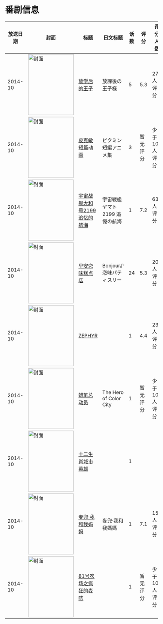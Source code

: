 # 番剧信息

|放送日期|封面|标题|日文标题|话数|评分|评分人数|
|---|---|---|---|---|---|---|
|2014-10|<img src="//lain.bgm.tv/pic/cover/c/36/2d/105422_N3c8u.jpg" alt="封面" style="width:150px;height:200px;object-fit:cover;">|[放学后的王子](https://bangumi.tv/subject/105422)|放課後の王子様|5|5.3|27人评分|
|2014-10|<img src="//lain.bgm.tv/pic/cover/c/24/c5/118348_rb6xU.jpg" alt="封面" style="width:150px;height:200px;object-fit:cover;">|[皮克敏短篇动画](https://bangumi.tv/subject/118348)|ピクミン短編アニメ集|3|暂无评分|少于10人评分|
|2014-10|<img src="//lain.bgm.tv/pic/cover/c/12/5a/102551_729re.jpg" alt="封面" style="width:150px;height:200px;object-fit:cover;">|[宇宙战舰大和号2199 追忆的航海](https://bangumi.tv/subject/102551)|宇宙戦艦ヤマト2199 追憶の航海|1|7.2|63人评分|
|2014-10|<img src="//lain.bgm.tv/pic/cover/c/f3/81/110485_164eU.jpg" alt="封面" style="width:150px;height:200px;object-fit:cover;">|[早安恋味糕点店](https://bangumi.tv/subject/110485)|Bonjour♪恋味パティスリー|24|5.3|208人评分|
|2014-10|<img src="//lain.bgm.tv/pic/cover/c/b4/b8/110690_hoqmt.jpg" alt="封面" style="width:150px;height:200px;object-fit:cover;">|[ZEPHYR](https://bangumi.tv/subject/110690)||1|4.4|23人评分|
|2014-10|<img src="//lain.bgm.tv/pic/cover/c/3f/f1/130780_fc077.jpg" alt="封面" style="width:150px;height:200px;object-fit:cover;">|[蜡笔总动员](https://bangumi.tv/subject/130780)|The Hero of Color City|1|暂无评分|少于10人评分|
|2014-10|<img src="//lain.bgm.tv/pic/cover/c/b8/49/130800_RjnJ6.jpg" alt="封面" style="width:150px;height:200px;object-fit:cover;">|[十二生肖城市英雄](https://bangumi.tv/subject/130800)||1|||
|2014-10|<img src="//lain.bgm.tv/pic/cover/c/22/17/110885_ho9Vk.jpg" alt="封面" style="width:150px;height:200px;object-fit:cover;">|[麦兜·我和我妈妈](https://bangumi.tv/subject/110885)|麥兜·我和我媽媽|1|7.1|151人评分|
|2014-10|<img src="//lain.bgm.tv/pic/cover/c/f1/29/114736_1pjSE.jpg" alt="封面" style="width:150px;height:200px;object-fit:cover;">|[81号农场之疯狂的麦咭](https://bangumi.tv/subject/114736)||1|暂无评分|少于10人评分|
